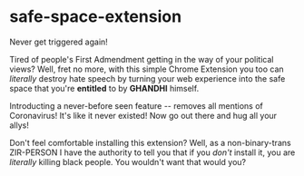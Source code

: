 safe-space-extension
=============

Never get triggered again!

Tired of people's First Admendment getting in the way of your political views? Well, fret no more, with this simple Chrome Extension you too can *literally* destroy hate speech by turning your web experience into the safe space that you're **entitled** to by **GHANDHI** himself.

Introducting a never-before seen feature -- removes all mentions of Coronavirus! It's like it never existed! Now go out there and hug all your allys!

Don't feel comfortable installing this extension? Well, as a non-binary-trans ZIR-PERSON I have the authority to tell you that if you *don't* install it, you are *literally* killing black people. You wouldn't want that would you?
